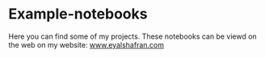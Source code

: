 # Example-notebooks

Here you can find some of my projects. These notebooks can be viewd on the web on my website: www.eyalshafran.com
